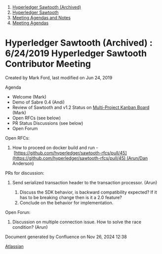 1. [Hyperledger Sawtooth (Archived)](index.html)
2. [Hyperledger Sawtooth](Hyperledger-Sawtooth_20152342.html)
3. [Meeting Agendas and Notes](Meeting-Agendas-and-Notes_20154206.html)
4. [Meeting Agendas](Meeting-Agendas_20156242.html)

# Hyperledger Sawtooth (Archived) : 6/24/2019 Hyperledger Sawtooth Contributor Meeting

Created by Mark Ford, last modified on Jun 24, 2019

Agenda

- Welcome (Mark)
- Demo of Sabre 0.4 (Andi)
- Review of Sawtooth and v1.2 Status on [Multi-Project Kanban Board](https://jira.hyperledger.org/secure/RapidBoard.jspa?rapidView=232&projectKey=STL&selectedIssue=STL-1549) (Mark)
- Open RFCs (see below)
- PR Status Discussions (see below)
- Open Forum

Open RFCs:

1. How to proceed on docker build and run - [https://github.com/hyperledger/sawtooth-rfcs/pull/45](https://github.com/hyperledger/sawtooth-rfcs/pull/45) (Arun/Dan Anderson)

PRs for discussion:

1. Send serialized transaction header to the transaction processor. (Arun)
   
   1. Discuss the SDK behavior, is backward compatibility expected? If it has to be breaking change then is it a 2.0 feature?
   2. Conclude on the behavior for implementation.

Open Forun:

1. Discussion on multiple connection issue. How to solve the race condition? (Arun)

Document generated by Confluence on Nov 26, 2024 12:38

[Atlassian](http://www.atlassian.com/)
